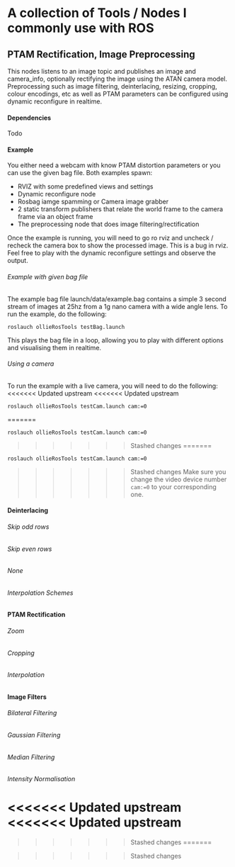 # A collection of Tools / Nodes I commonly use with ROS

## PTAM Rectification, Image Preprocessing
This nodes listens to an image topic and publishes an image and camera_info, optionally rectifying the image using the ATAN camera model. Preprocessing such as image filtering, deinterlacing, resizing, cropping, colour encodings, etc as well as PTAM parameters can be configured using dynamic reconfigure in realtime.

#### Dependencies
Todo

#### Example
You either need a webcam with know PTAM distortion parameters or you can use the given bag file.
Both examples spawn:
 * RVIZ with some predefined views and settings
 * Dynamic reconfigure node
 * Rosbag iamge spamming or Camera image grabber
 * 2 static transform publishers that relate the world frame to the camera frame via an object frame
 * The preprocessing node that does image filtering/rectification

Once the example is running, you will need to go ro rviz and uncheck / recheck the camera box to show the processed image. This is a bug in rviz. Feel free to play with the dynamic reconfigure settings and observe the output.

###### Example with given bag file
The example bag file launch/data/example.bag contains a simple 3 second stream of images at 25hz from a 1g nano camera with a wide angle lens. To run the example, do the following:

```roslauch ollieRosTools testBag.launch```

This plays the bag file in a loop, allowing you to play with different options and visualising them in realtime.

###### Using a camera
To run the example with a live camera, you will need to do the following:
<<<<<<< Updated upstream
<<<<<<< Updated upstream

```roslauch ollieRosTools testCam.launch cam:=0```

=======

```roslauch ollieRosTools testCam.launch cam:=0```

>>>>>>> Stashed changes
=======

```roslauch ollieRosTools testCam.launch cam:=0```

>>>>>>> Stashed changes
Make sure you change the video device number ```cam:=0``` to your corresponding one.

#### Deinterlacing
###### Skip odd rows
###### Skip even rows
###### None
###### Interpolation Schemes

#### PTAM Rectification
###### Zoom
###### Cropping
###### Interpolation


#### Image Filters
###### Bilateral Filtering
###### Gaussian Filtering
###### Median Filtering
###### Intensity Normalisation


<<<<<<< Updated upstream
<<<<<<< Updated upstream
=======

>>>>>>> Stashed changes
=======

>>>>>>> Stashed changes
